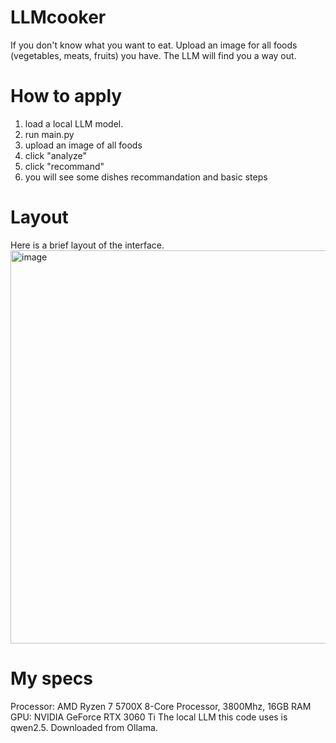 # LLMcooker
If you don't know what you want to eat. Upload an image for all foods (vegetables, meats, fruits) you have. The LLM will find you a way out. 

# How to apply
1. load a local LLM model.
2. run main.py
3. upload an image of all foods
4. click "analyze"
5. click "recommand"
6. you will see some dishes recommandation and basic steps

# Layout
Here is a brief layout of the interface. 
<img width="1037" height="629" alt="image" src="https://github.com/user-attachments/assets/462047bd-057b-4c6f-8db7-0bd7dcefbabb" />

# My specs
Processor: AMD Ryzen 7 5700X 8-Core Processor, 3800Mhz, 16GB RAM
GPU: NVIDIA GeForce RTX 3060 Ti
The local LLM this code uses is qwen2.5. Downloaded from Ollama. 
